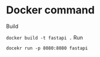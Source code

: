 # Docker command
Build

```docker build -t fastapi .```
Run

```docekr run -p 8080:8080 fastapi```

